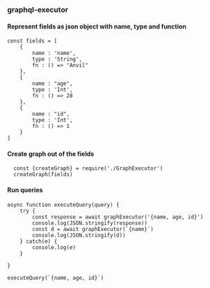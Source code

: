 ### graphql-executor


#### Represent fields as json object with name, type and function
```
const fields = [
    {
        name : 'name',
        type : 'String',
        fn : () => "Anvil"
    },
    {
        name : "age",
        type : 'Int',
        fn : () => 28
    },
    {
        name : "id",
        type : 'Int',
        fn : () => 1
    }
]
```

#### Create graph out of the fields

```
  const {createGraph} = require('./GraphExecutor')
  createGraph(fields)
```

#### Run queries

```
async function executeQuery(query) {
    try {
        const response = await graphExecutor('{name, age, id}')
        console.log(JSON.stringify(response))
        const d = await graphExecutor(`{name}`)
        console.log(JSON.stringify(d))
    } catch(e) {
        console.log(e)
    }

}

executeQuery(`{name, age, id}`)

```
